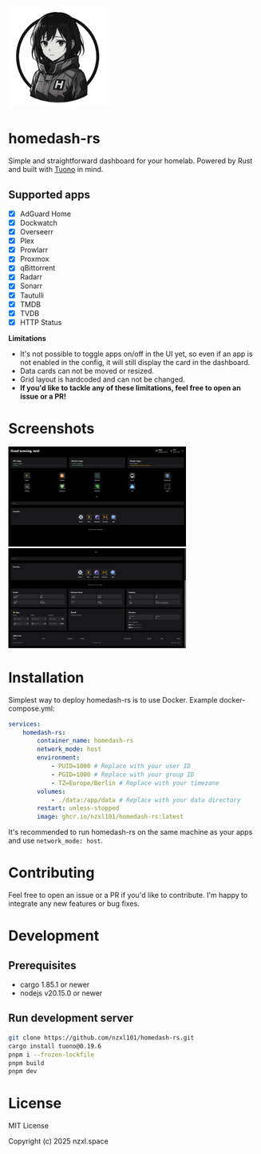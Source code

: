 # <img style="height: 200px" src="./public/icon.png">

# homedash-rs

Simple and straightforward dashboard for your homelab.
Powered by Rust and built with [Tuono](https://github.com/tuono-labs/tuono) in mind.

## Supported apps

- [x] AdGuard Home
- [x] Dockwatch
- [x] Overseerr
- [x] Plex
- [x] Prowlarr
- [x] Proxmox
- [x] qBittorrent
- [x] Radarr
- [x] Sonarr
- [x] Tautulli
- [x] TMDB
- [x] TVDB
- [x] HTTP Status

**Limitations**

- It's not possible to toggle apps on/off in the UI yet, so even if an app is not enabled in the config, it will still display the card in the dashboard.
- Data cards can not be moved or resized.
- Grid layout is hardcoded and can not be changed.
- **If you'd like to tackle any of these limitations, feel free to open an issue or a PR!**

# Screenshots

<img style="height: 200px" src="./public/dashboard-1.png">
<img style="height: 200px" src="./public/dashboard-2.png">

# Installation

Simplest way to deploy homedash-rs is to use Docker.
Example docker-compose.yml:

```yaml
services:
    homedash-rs:
        container_name: homedash-rs
        network_mode: host
        environment:
            - PUID=1000 # Replace with your user ID
            - PGID=1000 # Replace with your group ID
            - TZ=Europe/Berlin # Replace with your timezone
        volumes:
            - ./data:/app/data # Replace with your data directory
        restart: unless-stopped
        image: ghcr.io/nzxl101/homedash-rs:latest
```

It's recommended to run homedash-rs on the same machine as your apps and use `network_mode: host`.

# Contributing

Feel free to open an issue or a PR if you'd like to contribute.
I'm happy to integrate any new features or bug fixes.

# Development

## Prerequisites

- cargo 1.85.1 or newer
- nodejs v20.15.0 or newer

## Run development server

```bash
git clone https://github.com/nzxl101/homedash-rs.git
cargo install tuono@0.19.6
pnpm i --frozen-lockfile
pnpm build
pnpm dev
```

# License

MIT License

Copyright (c) 2025 nzxl.space
